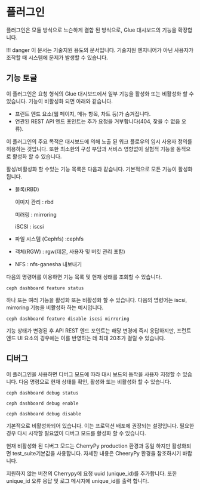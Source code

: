 # 플러그인
플러그인은 모듈 방식으로 느슨하게 결합 된 방식으로, Glue 대시보드의 기능을 확장합니다.

!!! danger
    이 문서는 기술지원 용도의 문서입니다. 기술지원 엔지니어가 아닌 사용자가 조작할 때 시스템에 문제가 발생할 수 있습니다.

## 기능 토글
이 플러그인은 요청 형식의 Glue 대시보드에서 일부 기능을 활성화 또는 비활성화 할 수 있습니다.
기능이 비활성화 되면 아래와 같습니다.
- 프런트 엔드 요소(웹 페이지, 메뉴 항목, 차트 등)가 숨겨집니다.
- 연관된 REST API 엔드 포인트는 추가 요청을 거부합니다(404, 찾을 수 없음 오류).

이 플러그인의 주요 목적은 대시보드에 의해 노출 된 워크 플로우의 임시 사용자 정의를 허용하는 것입니다. 또한 최소한의 구성 부담과 서비스 영향없이 실험적 기능을 동적으로 활성화 할 수 있습니다.

활성/비활성화 할 수있는 기능 목록은 다음과 같습니다. 기본적으로 모든 기능이 활성화됩니다.

- 블록(RBD)

    이미지 관리 : rbd

    미러링 : mirroring

    iSCSI : iscsi

- 파일 시스템 (Cephfs) :cephfs
- 객체(RGW) : rgw(데몬, 사용자 및 버킷 관리 포함)
- NFS : nfs-ganesha 내보내기

다음의 명령어를 이용하면 기능 목록 및 현재 상태를 조회할 수 있습니다.
```
ceph dashboard feature status
```

하나 또는 여러 기능을 활성화 또는 비활성화 할 수 있습니다. 다음의 명령어는 iscsi, mirroring 기능을 비활성화 하는 예시입니다.
```
ceph dashboard feature disable iscsi mirroring
```
기능 상태가 변경된 후 API REST 엔드 포인트는 해당 변경에 즉시 응답하지만, 프런트 엔드 UI 요소의 경우에는 이를 반영하는 데 최대 20초가 걸릴 수 있습니다.

## 디버그
이 플러그인을 사용하면 디버그 모드에 따라 대시 보드의 동작을 사용자 지정할 수 있습니다. 다음 명령으로 현재 상태를 확인, 활성화 또는 비활성화 할 수 있습니다.
```
ceph dashboard debug status
```
```
ceph dashboard debug enable
```
```
ceph dashboard debug disable
```
기본적으로 비활성화되어 있습니다. 이는 프로덕션 배포에 권장되는 설정입니다. 필요한 경우 다시 시작할 필요없이 디버그 모드를 활성화 할 수 있습니다.

현재 비활성화 된 디버그 모드는 CherryPy production 환경과 동일 하지만 활성화되면 test_suite기본값을 사용합니다. 자세한 내용은 CheeryPy 환경을 참조하시기 바랍니다.

지원하지 않는 버전의 Cherrypy에 요청 uuid (unique_id)를 추가합니다. 또한 unique_id 오류 응답 및 로그 메시지에 unique_id를 출력 합니다.
